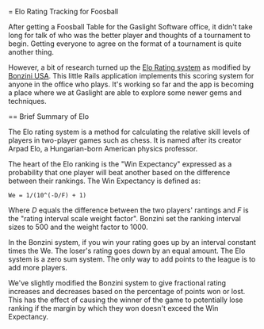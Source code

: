 = Elo Rating Tracking for Foosball

After getting a Foosball Table for the Gaslight Software office, it didn't take long for talk of who was the better player and thoughts of a tournament to begin. Getting everyone to agree on the format of a tournament is quite another thing.

However, a bit of research turned up the [Elo Rating system][elo] as modified by [Bonzini USA][bonzini]. This little Rails application implements this scoring system for anyone in the office who plays. It's working so far and the app is becoming a place where we at Gaslight are able to explore some newer gems and techniques.

== Brief Summary of Elo

The Elo rating system is a method for calculating the relative skill levels of players in two-player games such as chess. It is named after its creator Arpad Elo, a Hungarian-born American physics professor.

The heart of the Elo ranking is the "Win Expectancy" expressed as a probability that one player will beat another based on the difference between their rankings. The Win Expectancy is defined as:

    We = 1/(10^(-D/F) + 1)

Where *D* equals the difference between the two players' rantings and *F* is the "rating interval scale weight factor". Bonzini set the ranking interval sizes to 500 and the weight factor to 1000.

In the Bonzini system, if you win your rating goes up by an interval constant times the We. The loser's rating goes down by an equal amount. The Elo system is a zero sum system. The only way to add points to the league is to add more players.

We've slightly modified the Bonzini system to give fractional rating increases and decreases based on the percentage of points won or lost. This has the effect of causing the winner of the game to potentially lose ranking if the margin by which they won doesn't exceed the Win Expectancy.

[elo]: http://en.wikipedia.org/wiki/Elo_rating_system
[bonzini]: http://www.bonziniusa.com/foosball/tournament/TournamentRankingSystem.html
